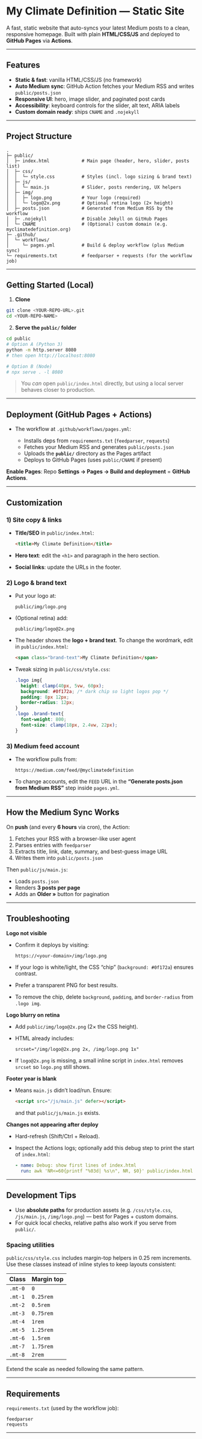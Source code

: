 
# My Climate Definition — Static Site

A fast, static website that auto-syncs your latest Medium posts to a clean, responsive homepage. Built with plain **HTML/CSS/JS** and deployed to **GitHub Pages** via **Actions**.

---

## Features

- **Static & fast**: vanilla HTML/CSS/JS (no framework)
- **Auto Medium sync**: GitHub Action fetches your Medium RSS and writes `public/posts.json`
- **Responsive UI**: hero, image slider, and paginated post cards
- **Accessibility**: keyboard controls for the slider, alt text, ARIA labels
- **Custom domain ready**: ships `CNAME` and `.nojekyll`


---

## Project Structure

```text
.
├─ public/
│  ├─ index.html            # Main page (header, hero, slider, posts list)
│  ├─ css/
│  │  └─ style.css          # Styles (incl. logo sizing & brand text)
│  ├─ js/
│  │  └─ main.js            # Slider, posts rendering, UX helpers
│  ├─ img/
│  │  ├─ logo.png           # Your logo (required)
│  │  └─ logo@2x.png        # Optional retina logo (2× height)
│  ├─ posts.json            # Generated from Medium RSS by the workflow
│  ├─ .nojekyll             # Disable Jekyll on GitHub Pages
│  └─ CNAME                 # (Optional) custom domain (e.g. myclimatedefinition.org)
├─ .github/
│  └─ workflows/
│     └─ pages.yml          # Build & deploy workflow (plus Medium sync)
└─ requirements.txt         # feedparser + requests (for the workflow job)
````

---

## Getting Started (Local)

1. **Clone**

```bash
git clone <YOUR-REPO-URL>.git
cd <YOUR-REPO-NAME>
```

2. **Serve the `public/` folder**

```bash
cd public
# Option A (Python 3)
python -m http.server 8080
# then open http://localhost:8080

# Option B (Node)
# npx serve . -l 8080
```

> You *can* open `public/index.html` directly, but using a local server behaves closer to production.

---

## Deployment (GitHub Pages + Actions)

* The workflow at `.github/workflows/pages.yml`:

  * Installs deps from `requirements.txt` (`feedparser`, `requests`)
  * Fetches your Medium RSS and generates `public/posts.json`
  * Uploads the **`public/`** directory as the Pages artifact
  * Deploys to GitHub Pages (uses `public/CNAME` if present)

**Enable Pages**: Repo **Settings → Pages → Build and deployment** = **GitHub Actions**.

---

## Customization

### 1) Site copy & links

* **Title/SEO** in `public/index.html`:

  ```html
  <title>My Climate Definition</title>
  ```
* **Hero text**: edit the `<h1>` and paragraph in the hero section.
* **Social links**: update the URLs in the footer.

### 2) Logo & brand text

* Put your logo at:

  ```
  public/img/logo.png
  ```
* (Optional retina) add:

  ```
  public/img/logo@2x.png
  ```
* The header shows the **logo + brand text**. To change the wordmark, edit in `public/index.html`:

  ```html
  <span class="brand-text">My Climate Definition</span>
  ```
* Tweak sizing in `public/css/style.css`:

  ```css
  .logo img{
    height: clamp(40px, 5vw, 60px);
    background: #0f172a; /* dark chip so light logos pop */
    padding: 8px 12px;
    border-radius: 12px;
  }
  .logo .brand-text{
    font-weight: 800;
    font-size: clamp(18px, 2.4vw, 22px);
  }
  ```

### 3) Medium feed account

* The workflow pulls from:

  ```
  https://medium.com/feed/@myclimatedefinition
  ```
* To change accounts, edit the `FEED` URL in the **“Generate posts.json from Medium RSS”** step inside `pages.yml`.

---

## How the Medium Sync Works

On **push** (and every **6 hours** via cron), the Action:

1. Fetches your RSS with a browser-like user agent
2. Parses entries with `feedparser`
3. Extracts title, link, date, summary, and best-guess image URL
4. Writes them into `public/posts.json`

Then `public/js/main.js`:

* Loads `posts.json`
* Renders **3 posts per page**
* Adds an **Older »** button for pagination

---

## Troubleshooting

**Logo not visible**

* Confirm it deploys by visiting:

  ```
  https://<your-domain>/img/logo.png
  ```
* If your logo is white/light, the CSS “chip” (`background: #0f172a`) ensures contrast.
* Prefer a transparent PNG for best results.
* To remove the chip, delete `background`, `padding`, and `border-radius` from `.logo img`.

**Logo blurry on retina**

* Add `public/img/logo@2x.png` (2× the CSS height).
* HTML already includes:

  ```html
  srcset="/img/logo@2x.png 2x, /img/logo.png 1x"
  ```
* If `logo@2x.png` is missing, a small inline script in `index.html` removes `srcset` so `logo.png` still shows.

**Footer year is blank**

* Means `main.js` didn’t load/run. Ensure:

  ```html
  <script src="/js/main.js" defer></script>
  ```

  and that `public/js/main.js` exists.

**Changes not appearing after deploy**

* Hard-refresh (Shift/Ctrl + Reload).
* Inspect the Actions logs; optionally add this debug step to print the start of `index.html`:

  ```yaml
  - name: Debug: show first lines of index.html
    run: awk 'NR<=60{printf "%03d| %s\n", NR, $0}' public/index.html
  ```

---

## Development Tips

* Use **absolute paths** for production assets (e.g. `/css/style.css`, `/js/main.js`, `/img/logo.png`) — best for Pages + custom domains.
* For quick local checks, relative paths also work if you serve from `public/`.

### Spacing utilities

`public/css/style.css` includes margin-top helpers in 0.25&nbsp;rem increments.
Use these classes instead of inline styles to keep layouts consistent:

| Class | Margin top |
|-------|------------|
| `.mt-0` | `0` |
| `.mt-1` | `0.25rem` |
| `.mt-2` | `0.5rem` |
| `.mt-3` | `0.75rem` |
| `.mt-4` | `1rem` |
| `.mt-5` | `1.25rem` |
| `.mt-6` | `1.5rem` |
| `.mt-7` | `1.75rem` |
| `.mt-8` | `2rem` |

Extend the scale as needed following the same pattern.

---

## Requirements

`requirements.txt` (used by the workflow job):

```
feedparser
requests
```

---

